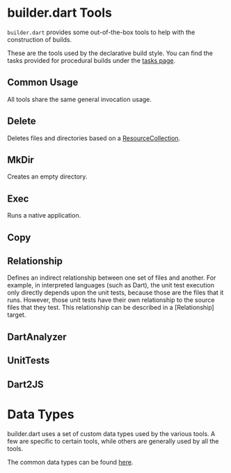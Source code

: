 builder.dart Tools
==================

`builder.dart` provides some out-of-the-box tools to help with the construction
of builds.

These are the tools used by the declarative build style.  You can find the tasks
provided for procedural builds under the [tasks page](tasks.md).



Common Usage
------------

All tools share the same general invocation usage.



Delete
------

Deletes files and directories based on a [ResourceCollection](datatypes.md).



MkDir
-----

Creates an empty directory.



Exec
----

Runs a native application.



Copy
----



Relationship
------------

Defines an indirect relationship between one set of files and another.  For
example, in interpreted languages (such as Dart), the unit test execution only
directly depends upon the unit tests, because those are the files that it runs.
However, those unit tests have their own relationship to the source files that
they test.  This relationship can be described in a [Relationship] target.


DartAnalyzer
------------



UnitTests
---------



Dart2JS
-------



Data Types
==========

builder.dart uses a set of custom data types used by the various tools.  A few
are specific to certain tools, while others are generally used by all the
tools.

The common data types can be found [here](datatypes.md).

